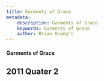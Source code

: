 ```yaml
---
title: Garments of Grace
metadata:
    description: Garments of Grace
    keywords: Garments of Grace
    author: Brian Onang'o
---
```


#### Garments of Grace

## 2011 Quater 2
